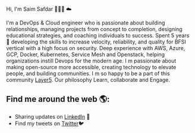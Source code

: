 Hi, I'm Saim Safdar 👩🏾‍💻 ☁️

I'm a DevOps & Cloud engineer who is passionate about building relationships, managing projects from concept to completion, designing educational strategies, and coaching individuals to success. Spent 5 years 🌟 developing the skills to increase velocity, reliability, and quality for BFSI vertical with a high focus on security. Deep experience with AWS, Azure, GCP, Docker, Kubernetes, Service Mesh and Openstack, helping organizations instill Devops for the modern age. I m passionate about making open-source more accessible, creating technology to elevate people, and building communities. I m so happy to be a part of this community [Layer5](https://layer5.io/). Our philosophy Learn, collaborate and Engage. 



## Find me around the web 🌎:

- Sharing updates on [LinkedIn](https://www.linkedin.com/in/saim-safder-a0991a97/) 💼
- Find my tweets on [Twitter](https://twitter.com/imsaimsafder14)🐦
